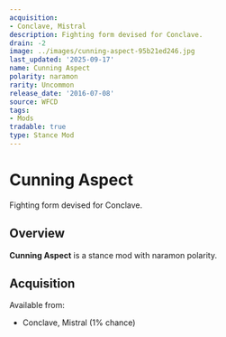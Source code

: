 ```yaml
---
acquisition:
- Conclave, Mistral
description: Fighting form devised for Conclave.
drain: -2
image: ../images/cunning-aspect-95b21ed246.jpg
last_updated: '2025-09-17'
name: Cunning Aspect
polarity: naramon
rarity: Uncommon
release_date: '2016-07-08'
source: WFCD
tags:
- Mods
tradable: true
type: Stance Mod
---
```


# Cunning Aspect

Fighting form devised for Conclave.

## Overview

**Cunning Aspect** is a stance mod with naramon polarity.

## Acquisition

Available from:
- Conclave, Mistral (1% chance)

